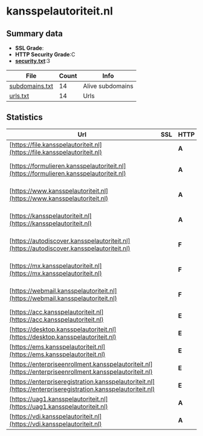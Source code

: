 

# kansspelautoriteit.nl
## Summary data


 - **SSL Grade**:
 - **HTTP Security Grade**:C
 - **[security.txt](https://www.digitaleoverheid.nl/nieuws/standaard-security-txt-nu-verplicht-voor-overheid/)**:3


| File       | Count | Info |
|------------|-------|------|
|[subdomains.txt](/data/kansspelautoriteit.nl/subdomains.txt)|14|Alive subdomains|
|[urls.txt](/data/kansspelautoriteit.nl/urls.txt)|14|Urls|


## Statistics


| Url | SSL | HTTP | Server | Cookie | HSTS | CORS | CTO | CSP | XFO | XXP | RP |FP| Tech |Title |
|--------|-------|-------|------|------|------|------|------|------|------|------|------|------|------|------|
|[https://file.kansspelautoriteit.nl](https://file.kansspelautoriteit.nl)| | **A**|| |:white_check_mark: | | |:warning: | :white_check_mark: | :white_check_mark: | :white_check_mark: | |HSTS||
|[https://formulieren.kansspelautoriteit.nl](https://formulieren.kansspelautoriteit.nl)| | **A**|-| |:white_check_mark: | | | :white_check_mark:| :white_check_mark: | :white_check_mark: | :white_check_mark: | |HSTS Microsoft ASP.NET:-|Formulierenoverz...|
|[https://www.kansspelautoriteit.nl](https://www.kansspelautoriteit.nl)| | **A**|-| |:white_check_mark: | | | :white_check_mark:| :white_check_mark: | :white_check_mark: | :white_check_mark: | |HSTS Microsoft ASP.NET:-|Object moved|
|[https://kansspelautoriteit.nl](https://kansspelautoriteit.nl)| | **A**|-| |:white_check_mark: | | | :white_check_mark:| :white_check_mark: | :white_check_mark: | :white_check_mark: | |HSTS Microsoft ASP.NET:-|Home - Kansspela...|
|[https://autodiscover.kansspelautoriteit.nl](https://autodiscover.kansspelautoriteit.nl)| | **F**|Microsoft-IIS/10.0| | | | | | | | :white_check_mark: | |IIS:10.0 Windows Server||
|[https://mx.kansspelautoriteit.nl](https://mx.kansspelautoriteit.nl)| | **F**|Microsoft-IIS/10.0| | | | | | | | :white_check_mark: | |IIS:10.0 Windows Server||
|[https://webmail.kansspelautoriteit.nl](https://webmail.kansspelautoriteit.nl)| | **F**|Microsoft-IIS/10.0| | | | | | | | :white_check_mark: | |IIS:10.0 Windows Server||
|[https://acc.kansspelautoriteit.nl](https://acc.kansspelautoriteit.nl)| | **E**|| | | | | | | | :white_check_mark: | ||Document Moved|
|[https://desktop.kansspelautoriteit.nl](https://desktop.kansspelautoriteit.nl)| | **E**|| | | | | | | | :white_check_mark: | ||Document Moved|
|[https://ems.kansspelautoriteit.nl](https://ems.kansspelautoriteit.nl)| | **E**|| | | | | | | | :white_check_mark: | |HSTS||
|[https://enterpriseenrollment.kansspelautoriteit.nl](https://enterpriseenrollment.kansspelautoriteit.nl)| | **E**|| | | | | | | | :white_check_mark: | |HSTS||
|[https://enterpriseregistration.kansspelautoriteit.nl](https://enterpriseregistration.kansspelautoriteit.nl)| | **E**|| | | | | | | | :white_check_mark: | |||
|[https://uag1.kansspelautoriteit.nl](https://uag1.kansspelautoriteit.nl)| | **A**||:white_check_mark: |:white_check_mark: | | |:warning: | :white_check_mark: | :white_check_mark: | :white_check_mark: | |HSTS||
|[https://vdi.kansspelautoriteit.nl](https://vdi.kansspelautoriteit.nl)| | **A**||:white_check_mark: |:white_check_mark: | | |:warning: | :white_check_mark: | :white_check_mark: | :white_check_mark: | |HSTS||


